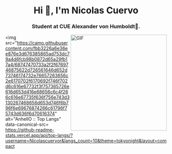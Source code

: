 <h1 align="center">Hi 👋, I'm Nicolas Cuervo</h1>
<h3 align="center">Student at CUE Alexander von Humboldt🌟.</h3>

<img align="right" height="300" alt="GIF" src="https://camo.githubusercontent.com/d1e9733ec79822bcadf8b9a1035840ee511e2f022fe9f652cc163db23dc171d3/68747470733a2f2f6d656469612e67697068792e636f6d2f6d656469612f53576f536b4e36447854737a71494b4571762f67697068792e676966" data-canonical-src="https://media.giphy.com/media/SWoSkN6DxTszqIKEqv/giphy.gif" style="max-width: 100%; display: inline-block;" data-target="animated-image.originalImage">

<img src="https://camo.githubusercontent.com/fbb3226a6e36ee876e3d676385865ad753dc79a4d6fcb98b0872d65a29fb17a4/68747470733a2f2f6769746875622d726561646d652d73746174732e76657263656c2e6170702f6170692f746f702d6c616e67732f3f757365726e616d653d416e68656c6c4f266c616e67735f636f756e743d3130267468656d653d746f6b796f6e69676874266c61796f75743d636f6d70616374" alt="AnhellO :: Top Langs" data-canonical-src= https://github-readme-stats.vercel.app/api/top-langs/?username=Nicolascuervor&langs_count=10&theme=tokyonight&layout=compact


<!--
**Nicolascuervor/Nicolascuervor** is a ✨ _special_ ✨ repository because its `README.md` (this file) appears on your GitHub profile.

Here are some ideas to get you started:

- 🔭 I’m currently working on ...
- 🌱 I’m currently learning ...
- 👯 I’m looking to collaborate on ...
- 🤔 I’m looking for help with ...
- 💬 Ask me about ...
- 📫 How to reach me: ...
- 😄 Pronouns: ...
- ⚡ Fun fact: ...
-->
